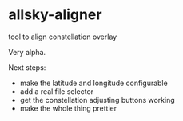 # allsky-aligner
tool to align constellation overlay

Very alpha.

Next steps:
* make the latitude and longitude configurable
* add a real file selector
* get the constellation adjusting buttons working
* make the whole thing prettier
